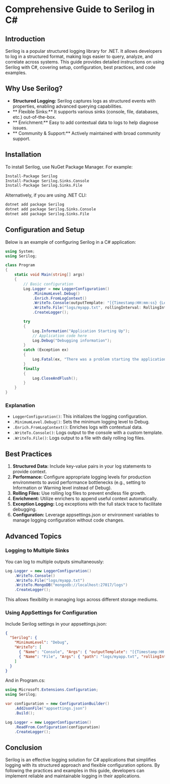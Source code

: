 <!-- 2025-03-31T02:47:50Z -->

# Comprehensive Guide to Serilog in C#

## Introduction
Serilog is a popular structured logging library for .NET. It allows developers to log in a structured format, making logs easier to query, analyze, and correlate across systems. This guide provides detailed instructions on using Serilog with C#, covering setup, configuration, best practices, and code examples.

## Why Use Serilog?
- **Structured Logging:** Serilog captures logs as structured events with properties, enabling advanced querying capabilities.
- ** Flexible Sinks:** It supports various sinks (console, file, databases, etc.) out-of-the-box.
- ** Enrichment:** Easy to add contextual data to logs to help diagnose issues.
- ** Community & Support:** Actively maintained with broad community support.

## Installation
To install Serilog, use NuGet Package Manager. For example:
```bash
Install-Package Serilog
Install-Package Serilog.Sinks.Console
Install-Package Serilog.Sinks.File
```
Alternatively, if you are using .NET CLI:
```bash
dotnet add package Serilog
dotnet add package Serilog.Sinks.Console
dotnet add package Serilog.Sinks.File
```

## Configuration and Setup
Below is an example of configuring Serilog in a C# application:
```csharp
using System;
using Serilog;

class Program
{
    static void Main(string[] args)
    {
        // Basic configuration
        Log.Logger = new LoggerConfiguration()
            .MinimumLevel.Debug()
            .Enrich.FromLogContext()
            .WriteTo.Console(outputTemplate: "[{Timestamp:HH:mm:ss} {Level}] {Message}{NewLine}{Exception}")
            .WriteTo.File("logs/myapp.txt", rollingInterval: RollingInterval.Day)
            .CreateLogger();

        try
        {
            Log.Information("Application Starting Up");
            // Application code here
            Log.Debug("Debugging information");
        }
        catch (Exception ex)
        {
            Log.Fatal(ex, "There was a problem starting the application");
        }
        finally
        {
            Log.CloseAndFlush();
        }
    }
}
```
### Explanation
- `LoggerConfiguration()`: This initializes the logging configuration.
- `.MinimumLevel.Debug()`: Sets the minimum logging level to Debug.
- `.Enrich.FromLogContext()`: Enriches logs with contextual data.
- `.WriteTo.Console()`: Logs output to the console with a custom template.
- `.WriteTo.File()`: Logs output to a file with daily rolling log files.

## Best Practices
1. **Structured Data:** Include key-value pairs in your log statements to provide context.
2. **Performance:** Configure appropriate logging levels for production environments to avoid performance bottlenecks (e.g., setting to Information or Warning level instead of Debug).
3. **Rolling Files:** Use rolling log files to prevent endless file growth.
4. **Enrichment:** Utilize enrichers to append useful context automatically.
5. **Exception Logging:** Log exceptions with the full stack trace to facilitate debugging.
6. **Configuration:** Leverage appsettings.json or environment variables to manage logging configuration without code changes.

## Advanced Topics
### Logging to Multiple Sinks
You can log to multiple outputs simultaneously:
```csharp
Log.Logger = new LoggerConfiguration()
    .WriteTo.Console()
    .WriteTo.File("logs/myapp.txt")
    .WriteTo.MongoDB("mongodb://localhost:27017/logs")
    .CreateLogger();
```
This allows flexibility in managing logs across different storage mediums.

### Using AppSettings for Configuration
Include Serilog settings in your appsettings.json:
```json
{
  "Serilog": {
    "MinimumLevel": "Debug",
    "WriteTo": [
      { "Name": "Console", "Args": { "outputTemplate": "[{Timestamp:HH:mm:ss} {Level}] {Message}{NewLine}{Exception}" } },
      { "Name": "File", "Args": { "path": "logs/myapp.txt", "rollingInterval": "Day" } }
    ]
  }
}
```
And in Program.cs:
```csharp
using Microsoft.Extensions.Configuration;
using Serilog;

var configuration = new ConfigurationBuilder()
    .AddJsonFile("appsettings.json")
    .Build();

Log.Logger = new LoggerConfiguration()
    .ReadFrom.Configuration(configuration)
    .CreateLogger();
```

## Conclusion
Serilog is an effective logging solution for C# applications that simplifies logging with its structured approach and flexible configuration options. By following the practices and examples in this guide, developers can implement reliable and maintainable logging in their applications.
